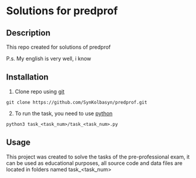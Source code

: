 # Solutions for predprof

## Description
This repo created for solutions of predprof

P.s. My english is very well, i know

## Installation
1. Clone repo using [git](https://git-scm.com/)
```Shell
git clone https://github.com/SynKolbasyn/predprof.git
```
2. To run the task, you need to use [python](https://www.python.org/)
```Shell
python3 task_<task_num>/task_<task_num>.py
```

## Usage
This project was created to solve the tasks of the pre-professional exam, it can be used as educational purposes, all source code and data files are located in folders named task_<task_num>